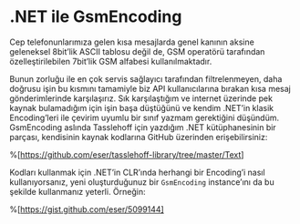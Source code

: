 # .NET ile GsmEncoding

Cep telefonunlarımıza gelen kısa mesajlarda genel kanının aksine geleneksel 8bit’lik ASCII tablosu değil de, GSM operatörü tarafından özelleştirilebilen 7bit’lik GSM alfabesi kullanılmaktadır.

Bunun zorluğu ile en çok servis sağlayıcı tarafından filtrelenmeyen, daha doğrusu işin bu kısmını tamamiyle biz API kullanıcılarına bırakan kısa mesaj gönderimlerinde karşılaşırız. Sık karşılaştığım ve internet üzerinde pek kaynak bulamadığım için işin başa düştüğünü ve kendim .NET’in klasik Encoding’leri ile çevirim uyumlu bir sınıf yazmam gerektiğini düşündüm. GsmEncoding aslında Tasslehoff için yazdığım .NET kütüphanesinin bir parçası, kendisinin kaynak kodlarına GitHub üzerinden erişebilirsiniz:

%[https://github.com/eser/tasslehoff-library/tree/master/Text]

Kodları kullanmak için .NET’in CLR’ında herhangi bir Encoding’i nasıl kullanıyorsanız, yeni oluşturduğunuz bir `GsmEncoding` instance’ını da bu şekilde kullanmanız yeterli. Örneğin:

%[https://gist.github.com/eser/5099144]
